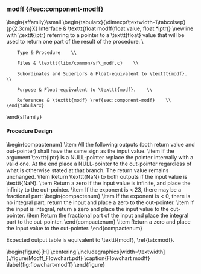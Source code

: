 ### modff {#sec:component-modff}

\begin{sffamily}\small
	\begin{tabularx}{\dimexpr\textwidth-1\tabcolsep}{p{2.3cm}X}
		Interface       & \texttt{float modff(float value, float *iptr)} \newline
		with \texttt{iptr} referring to a pointer to a \texttt{float} value that will be used to return one part of the result of the procedure. \\ 
		
		Type & Procedure    \\ 
		
		Files & \texttt{libm/common/sf\_modf.c}    \\ 
		
		Subordinates and Superiors & Float-equivalent to \texttt{modf}.    \\ 
		
		Purpose & Float-equivalent to \texttt{modf}.    \\ 
		
		References & \texttt{modf} \ref{sec:component-modf}    \\ 
	\end{tabularx}
\end{sffamily}

#### Procedure Design

\begin{compactenum}
	\item All the following outputs (both return value and out-pointer) shall have the same sign as the input value.
	\item If the argument \texttt{iptr} is a NULL-pointer replace the pointer internally with a valid one. At the end place a NULL-pointer to the out-pointer regardless of what is otherwise stated at that branch. The return value remains unchanged.
	\item Return \texttt{NaN} to both outputs if the input value is \texttt{NaN}.
	\item Return a zero if the input value is infinite, and place the infinity to the out-pointer.
	\item If the exponent is < 23, there may be a fractional part:
	\begin{compactenum}
		\item If the exponent is < 0, there is no integral part, return the input and place a zero to the out-pointer.
		\item If the input is integral, return a zero and place the input value to the out-pointer.
		\item Return the fractional part of the input and place the integral part to the out-pointer.
	\end{compactenum}
	\item Return a zero and place the input value to the out-pointer.
\end{compactenum}

Expected output table is equivalent to \texttt{modf}, \ref{tab:modf}.

\begin{figure}[H]
	\centering
	\includegraphics[width=\textwidth]{./figure/Modff_Flowchart.pdf}
	\caption{Flowchart modff}
	\label{fig:flowchart-modff}
\end{figure}